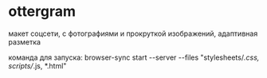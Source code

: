 # ottergram
макет соцсети, с фотографиями и прокруткой изображений, адаптивная разметка

команда для запуска:  browser-sync start --server --files
"stylesheets/*.css, scripts/*.js, *.html" 
